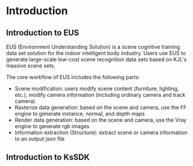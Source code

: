 # Introduction

## Introduction to EUS
EUS (Environment Understanding Solution) is a scene cognitive training data set solution for the indoor intelligent body industry.
Users use EUS to generate large-scale low-cost scene recognition data sets based on KJL's massive scene sets.

The core workflow of EUS includes the following parts:
* Scene modification: users modify scene content (furniture, lighting, etc.), modify camera information (including ordinary camera and track camera)
* Rasterize data generation: based on the scene and camera, use the FF engine to generate instance, normal, and depth maps
* Render data generation: based on the scene and camera, use the Vray engine to generate rgb images
* Information extraction (Structure): extract scene or camera information to an output json file

## Introduction to KsSDK


